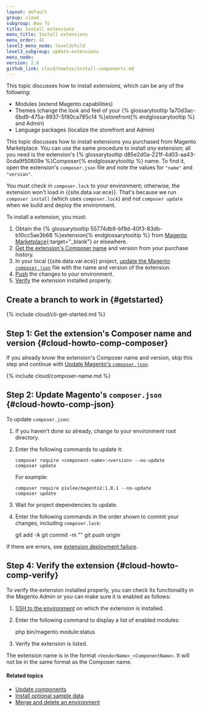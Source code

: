 ```yaml
---
layout: default
group: cloud
subgroup: How To
title: Install extensions
menu_title: Install extensions
menu_order: 41
level3_menu_node: level3child
level3_subgroup: update-extensions
menu_node:
version: 2.0
github_link: cloud/howtos/install-components.md
---
```


This topic discusses how to install *extensions*, which can be any of the following:

*	Modules (extend Magento capabilities)
*	Themes (change the look and feel of your {% glossarytooltip 1a70d3ac-6bd9-475a-8937-5f80ca785c14 %}storefront{% endglossarytooltip %} and Admin)
*	Language packages (localize the storefront and Admin)

<div class="bs-callout bs-callout-info" id="info">
  <p>This topic discusses how to install extensions you purchased from Magento Marketplace. You can use the same procedure to install <em>any</em> extension; all you need is the extension's {% glossarytooltip d85e2d0a-221f-4d03-aa43-0cda9f50809e %}Composer{% endglossarytooltip %} name. To find it, open the extension's <code>composer.json</code> file and note the values for <code>"name"</code> and <code>"version"</code>.</p>
</div>

<div class="bs-callout bs-callout-warning">
    <p>You must check in <code>composer.lock</code> to your environment; otherwise, the extension won't load in {{site.data.var.ece}}. That's because we run <code>composer install</code> (which uses <code>composer.lock</code>) and not <code>composer update</code> when we build and deploy the environment.</p>
</div>

To install a extension, you must:

1.	Obtain the {% glossarytooltip 55774db9-bf9d-40f3-83db-b10cc5ae3b68 %}extension{% endglossarytooltip %} from [Magento Marketplace](https://marketplace.magento.com){:target="_blank"} or elsewhere.
1.	[Get the extension's Composer name](#cloud-howto-comp-composer) and version from your purchase history.
2.	In your local {{site.data.var.ece}} project, [update the Magento `composer.json`](#cloud-howto-comp-json) file with the name and version of the extension.
3.	[Push](#cloud-howto-comp-push) the changes to your environment.
4.	[Verify](#cloud-howto-comp-verify) the extension installed properly.

## Create a branch to work in {#getstarted}

{% include cloud/cli-get-started.md %}

## Step 1: Get the extension's Composer name and version {#cloud-howto-comp-composer}
If you already know the extension's Composer name and version, skip this step and continue with [Update Magento's `composer.json`](#cloud-howto-comp-json).

{% include cloud/composer-name.md %}

## Step 2: Update Magento's `composer.json` {#cloud-howto-comp-json}

To update `composer.json`:

1.	If you haven't done so already, change to your environment root directory.
2.	Enter the following commands to update it:

		composer require <component-name>:<version> --no-update
		composer update

	For example:

		composer require pixlee/magento2:1.0.1 --no-update
		composer update
3.	Wait for project dependencies to update.
4. Enter the following commands in the order shown to commit your changes, including `composer.lock`:

  	git add -A
  	git commit -m "<message>"
  	git push origin <environment ID>

If there are errors, see [extension deployment failure]({{page.baseurl}}cloud/trouble/trouble_comp-deploy-fail.html).

## Step 4: Verify the extension {#cloud-howto-comp-verify}

To verify the extension installed properly, you can check its functionality in the Magento Admin or you can make sure it is enabled as follows:

1.	[SSH to the environment]({{page.baseurl}}cloud/env/environments-start.html#env-start-ssh) on which the extension is installed.
2.	Enter the following command to display a list of enabled modules:

  	php bin/magento module:status

3.	Verify the extension is listed.

The extension name is in the format `<VendorName>_<ComponentName>`. It will not be in the same format as the Composer name.

#### Related topics
*	[Update components]({{page.baseurl}}cloud/howtos/update-components.html)
*	[Install optional sample data]({{page.baseurl}}cloud/howtos/sample-data.html)
*	[Merge and delete an environment]({{page.baseurl}}cloud/howtos/environment-tutorial-env-merge.html)
